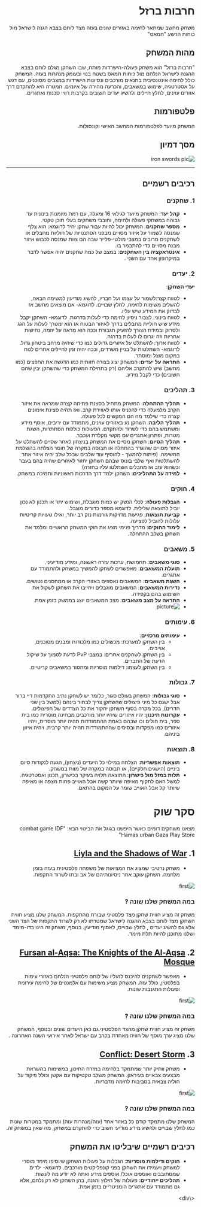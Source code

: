 <div dir='rtl' lang='he'>

# חרבות ברזל

משחק מחשב שמתאר לחימה באזורים שונים בעזה מצד לוחם בצבא הגנה לישראל מול כוחות הרשע "חמאס"

## מהות המשחק

"חרבות ברזל" הוא משחק פעולה-הישרדות מותח, שבו השחקן מגלם לוחם בצבא ההגנה לישראל הנלחם מול כוחות חמאס בשטח בנוי ובעומק מנהרות בעזה. המשחק כולל לחימה אינטנסיבית בתנאים מורכבים ונסיונות הישרדות במצבים מסוכנים, עם דגש על אסטרטגיה, שימוש במשאבים, והכרעה מהירה של איומים. המטרה היא להתקדם דרך אזורים עוינים, לחלץ חיילים ולהשיג יעדים חשובים בקרבות רוויי סכנות ואתגרים.

## פלטפורמות

המשחק מיועד לפלטפורמות המחשב האישי וקונסולות.

## מסך דמיון

![iron swords pic](Images/ironswardpic.png)

---

## רכיבים רשמיים

### 1. שחקנים

- **קהל יעד**: המשחק מיועד לגילאי 16 ומעלה, עם רמת מיומנות בינונית עד גבוהה במשחקי פעולה ולחימה, וחובבי משחקים בעלי תוכן טקטי.
- **מספר שחקנים**: המשחק יכול להיות עבור שחקן יחיד לדוגמא: הוא צלף שמנסה לשמור על איזור מסויים מבפני הסתננויות של חוליות מחבלים או לשחקנים מרובים במצבי מולטי-פלייר שבה הם צוות שמנסה לכבוש איזור מבנה מסויים כדי להתבמר בו.
- **אינטראקציה בין השחקנים**: במצב של כמה שחקנים יהיה אפשר לדבר במיקרופון אחד עם השני .

### 2. יעדים

**יעדי השחקן**:

- לטווח קצר:לשמור על עצמו ועל חבריו, להשיג מודיעין למשימה הבאה, להשלים משימות לחימה, לחלץ שבויים. לדוגמא- אם מוצאים מחשב אז לבדוק את המידע שיש עליו.
- לטווח בינוני: לצבור ניסיון לחימה כדי לעלות בדרגות. לדוגמא- השחקן יקבל מידע שיש חוליית מחבלים בדרך לאיזור הבטוח אז הוא ימטרך לעלות על הגג ולסרוק ובמידת הצורך להזעיק תגבורת וככה הוא מראה על יוזמה, נחישות אחריות וזה יגרום לו לעלות בדרגה.
- לטווח ארוך: להשתלט על איזורים גדולים כמו כדי שיהיה מרחב ביטחון גדול. לדוגמא- השתלטות על בניין משרדים, וככה יהיה זמן לחיילים אחרים לנוח במקום מוצל ומוסתר.
- **התראה על יעדים**: המשחק יציג בצורה חזותית כמו הדגשה את החפצים (כמו מחשב) שיש להתקרב אליהם (רק בתחילת המשחק כדי שהשחקן יבין שהם חשובים) כדי לקבל מידע.

### 3. תהליכים

- **תהליך ההתחלה**: המשחק מתחיל בסצנת פתיחה קצרה שמראה את איזור הקרב מלמעלה כדי להכניס אותו לאווירת קרב. ואז תהיה סצינת אימונים קצרה כדי שילמד מה הם המקשים לכל פעולה.
- **תהליך הליבה**: השחקן נע באזורים עוינים, מתמודד עם יריבים, אוסף מידע ומשתמש בהם כדי לשרוד ולהתקדם. הפעולות כוללות הסתתרות, השגת מטרות, ופתרון אתגרים עם מקשי מקלדת ועכבר.
- **תהליך הסיום**: השחקן מסיים את המשחק בניצחון לאחר שסיים להשתלט על איזור מסויים שהוגדר בהתחלה או תבוסה במקרה של חוסר הצלחה בהשלמת המשימה. (פיתוח להמשך - להוסיף עוד שלבים שבכל שלב יהיה איזור אחר להשתלטות ואף שלבי בונוס שבהם השחקן יחזור לאיזורים שהיה בהם בעבר וכשהוא עזב אז מחבלים השתלטו עליו בחזרה)
- **למידה על התהליכים**: השחקן ילמד דרך הדרכות ראשוניות ותמיכה במשחק.

### 4. חוקים

- **הגבלות פעולה**: לכלי הנשק יש כמות מוגבלת, ושימוש יתר או תכנון לא נכון יוביל לתוצאה שלילית. לדוגמא מספר כדורים מוגבל.
- **קביעת תוצאות**: פגיעות מדויקות גורמות נזק רב יותר, ואילו טעויות קריטיות עלולות להוביל לפציעה.
- **לימוד החוקים**: מדריך פנימי מציג את חוקי המשחק הראשיים ומלמד את השחקן בשלב ההתחלה.

### 5. משאבים

- **סוגי משאבים**: תחמושת, ערכות עזרה ראשונה, ומידע מודיעיני.
- **תועלת המשאבים**: מאפשרים לשחקן להמשיך במשחק ולהתמודד עם אתגרים.
- **השגת משאבים**: המשאבים נאספים באזורי הקרב או ממחסנים נטושים.
- **נדירות המשאבים**: המשאבים מוגבלים ויחייבו את השחקן לשקול את השימוש בהם בקפידה.
- **התראה על מצב משאבים**: מצב המשאבים יוצג בממשק בזמן אמת.
- ![picture](Images/ironswardpic2.png)

### 6. עימותים

- **עימותים מרכזיים**:
  - בין השחקן למערכת: מכשולים כמו מלכודות ומבנים מסוכנים, אוייבים.
  - בין השחקן לשחקנים אחרים: במצבי PvP לדעת לסמוך על שיקול הדעת של החברים.
  - בין השחקן לעצמו: דילמות מוסריות ומחסור במשאבים קריטיים.

### 7. גבולות

- **סוגי גבולות**: המשחק בעולם סגור, כלומר יש לשחקן נתיב התקדמות דיי ברור אבל ישנם כל מיני פיצולים שהשחקן צריך לבחור בינהם (למשל בין שני חדרים), בכל מקרה בסוף השחקן יחקור את כל הצדדים של הפיצולים.
- **עקרונות תיכנון**: יהיו איזורים שיהיו יותר מורכבים מבחינה מוסרית כמו בית ספר, בית חולים וכו שבהם באמת ההתמודדות תהיה יותר מוסרית, ויהיו איזורים כמו מפקדות ובסיסים שההתמודדות תהיה יותר קרבית. ויהיה איזון ביניהם.

### 8. תוצאות

- **תוצאות אפשריות**: הצלחה במילוי כל היעדים (ניצחון), הגעה לנקודות סיום ביניים (הישגים חלקיים), או תבוסה במקרה של מוות במשחק.
- **תלות במזל מול כישרון**: התוצאה תלויה בעיקר בכישרון, תכנון ואסטרטגיה. למשל האם לתקוף מאיפה שיותר קשה אבל האוייב פחות מצפה או מאיפה שיותר קל אבל האוייב שומר על המקום בהתאם.

# סקר שוק

מצאנו משחקים דומים כאשר חיפשנו בגוגל את הביטוי הבא: "combat game IDF Hamas urban Gaza Play Store"

## 1. **[Liyla and the Shadows of War](https://play.google.com/store/apps/details?id=org.liyla.war&pli=1)**

- משחק נרטיבי שמציג את המציאות של משפחה פלסטינית בעזה בזמן מלחמה. השחקן עוקב אחר ניסיונותיהם של אב ובתו לשרוד התקפות.

![first](Images/Liyla_and_the_Shadows_of_War.png)

### במה המשחק שלנו שונה ?

משחק זה מציע חווית שחקן מצד פלסטיני שבורח מהתקפות. המשחק שלנו מציע חווית השחקן מצד לוחם בצבא ההגנה לישראל שמטרתו לא רק לשרוד התקפות של הצד השני אלא גם להשיג יעדים ,
לחלץ שבויים, לאסוף מודיעין. בנוסף, משחק זה הינו בדו-מימד ושלנו מתוכנן להיות תלת מימד.

## 2. **[Fursan al-Aqsa: The Knights of the Al-Aqsa Mosque](https://store.steampowered.com/app/1714420/Fursan_alAqsa_The_Knights_of_the_AlAqsa_Mosque/)**

- מאפשר לשחקנים להיכנס לנעליו של לוחם פלסטיני הנלחם באזורי עימות בפלסטין, כולל עזה. המשחק מציע משימות עם אלמנטים של לחימה עירונית ופעולות התגנבות שונות.

![first](Images/Fursan_alAqsa.png)

### במה המשחק שלנו שונה ?

משחק זה מציע חווית שחקן מהצד הפלסטיני.גם כאן היעדים שונים ובנוסף, המשחק שלנו מציג ערך מוסף של חוויה מאחדת בקרב עם ישראל לאחר אירועי השנה האחרונה .

## 3. **[Conflict: Desert Storm](https://store.steampowered.com/app/6060/Conflict_Desert_Storm/)**

- משחק וותיק יותר שמתמקד בלחימה במזרח התיכון, במשימות בהשראת מבצעים צבאיים בעיראק. המשחק משלב טקטיקות עם אקשן וכולל פיקוד על חוליה צבאית בסביבות לחימה מדבריות.

![first](Images/conflict_dessert_storm.png)

### במה המשחק שלנו שונה ?

המשחק שלנו מתמקד קודם כל באזור אחד (עזה/מנהרות עזה) ומתמקד במטרות שונות כמו לחלץ שבויים ולהשיג מידע מודיעי חשוב כדי להתקדם במשחק, מה שאין במשחק זה.

## רכיבים רשמיים שיבליטו את המשחק

- **חוקים ודילמות מוסריות**: הגבלות על פעולות השחקן שיוסיפו מימד מוסרי למשחק ויעמידו את השחקן בפני קונפליקטים מורכבים. לדוגמא- ילדים שמסתובבים ואוספים אוכל/ אוספים מידע ואתה לא יודע מה לעשות.
- **תהליכים ייחודיים**: פעולות של חילוץ והגנה, בהן השחקן לא רק נלחם, אלא גם מתמודד עם אתגרים הומניטריים בזמן אמת.

<\div>

